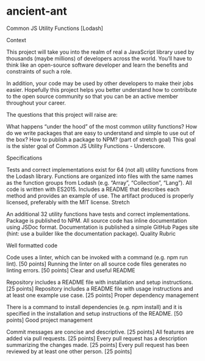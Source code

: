 # ancient-ant
Common JS Utility Functions [Lodash]

Context

This project will take you into the realm of real a JavaScript library used by thousands (maybe millions) of developers across the world. You’ll have to think like an open-source software developer and learn the benefits and constraints of such a role.

In addition, your code may be used by other developers to make their jobs easier. Hopefully this project helps you better understand how to contribute to the open source community so that you can be an active member throughout your career.

The questions that this project will raise are:

What happens “under the hood” of the most common utility functions?
How do we write packages that are easy to understand and simple to use out of the box?
How to publish a package to NPM? (part of stretch goal)
This goal is the sister goal of Common JS Utility Functions - Underscore.

Specifications

 Tests and correct implementations exist for 64 (not all) utility functions from the Lodash library.
 Functions are organized into files with the same names as the function groups from Lodash (e.g. “Array”, “Collection”, “Lang”).
 All code is written with ES2015.
 Includes a README that describes each method and provides an example of use.
 The artifact produced is properly licensed, preferably with the MIT license.
Stretch

 An additional 32 utility functions have tests and correct implementations.
 Package is published to NPM.
 All source code has inline documentation using JSDoc format.
 Documentation is published a simple GitHub Pages site (hint: use a builder like the documentation package).
Quality Rubric

Well formatted code

Code uses a linter, which can be invoked with a command (e.g. npm run lint). [50 points]
Running the linter on all source code files generates no linting errors. [50 points]
Clear and useful README

Repository includes a README file with installation and setup instructions. [25 points]
Repository includes a README file with usage instructions and at least one example use case. [25 points]
Proper dependency management

There is a command to install dependencies (e.g. npm install) and it is specified in the installation and setup instructions of the README. [50 points]
Good project management

Commit messages are concise and descriptive. [25 points]
All features are added via pull requests. [25 points]
Every pull request has a description summarizing the changes made. [25 points]
Every pull request has been reviewed by at least one other person. [25 points]
